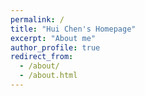 ```yaml
---
permalink: /
title: "Hui Chen's Homepage"
excerpt: "About me"
author_profile: true
redirect_from: 
  - /about/
  - /about.html
---
```


